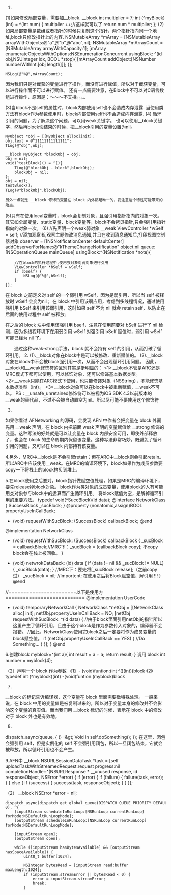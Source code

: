 1.
(1)如果修改局部变量，需要加__block.
__block int multiplier = 7;
     int (^myBlock)(int) = ^(int num) {
         multiplier ++;//这样就可以了
         return num * multiplier;
     };
(2)如果局部变量是数组或者指针的时候只复制这个指针，两个指针指向同一个地址,block只修改指针上的内容.
NSMutableArray *mArray = [NSMutableArray arrayWithObjects:@"a",@"b",@"abc",nil];
    NSMutableArray *mArrayCount = [NSMutableArray arrayWithCapacity:1];
    [mArray enumerateObjectsWithOptions:NSEnumerationConcurrent usingBlock: ^(id obj,NSUInteger idx, BOOL *stop){
        [mArrayCount addObject:[NSNumber numberWithInt:[obj length]]];
    }];
   
    NSLog(@"%@",mArrayCount);
 因为我们只是对截获的变量进行了操作，而没有进行赋值，所以对于截获变量，可以进行操作而不可以进行赋值。
 还有一点需要注意，在Block中不可以对C语言数组进行操作，原因是：～～～不支持。。。。
 
 (3)当block不是self的属性时，block内部使用self也不会造成内存泄露.
 当使用类方法有block作为参数使用时，block内部使用self也不会造成内存泄露.
(4) 
循环引用的问题，为了解决这个问题，可以用weak关键字。
也可以使用__block关键字，然后再block快结束的时候，把__block引用的变量设置为nil。

    MyObject *obj = [[MyObject alloc]init];  
    obj.text = @"11111111111111";  
    TLog(@"obj",obj);  
      
    __block MyObject *blockObj = obj;  
    obj = nil;  
    void(^testBlock)() = ^(){  
        TLog(@"blockObj - block",blockObj);  
        blockObj = nil;  
    };  
    obj = nil;  
    testBlock();  
    TLog(@"blockObj",blockObj);
    
    另外一点就是 __block 修饰的变量在 block 内外都是唯一的，要注意这个特性可能带来的隐患。
(5)只有在使用local变量时，block会复制对象，且强引用指针指向的对象一次。其它如全局变量、static变量、block变量等，block不会拷贝指针,只会强引用指针指向的对象一次。
(6)
//先声明一个weak弱对象
    __weak ViewController *wSelf = self;
    //添加观察者,观察主题修改消息通知,并且在收到消息通知后,打印视图控制器对象
    observer = [[NSNotificationCenter defaultCenter] addObserverForName:@"kThemeChangeNotification" object:nil queue:[NSOperationQueue mainQueue] usingBlock:^(NSNotification *note){

        //在block的执行过程中,使用强对象对弱对象进行引用
        ViewController *bSelf = wSelf;
        if (bSelf) {
            NSLog(@"%@",bSelf);
        }
    }];
 
在 block 之前定义对 self 的一个弱引用 wSelf，因为是弱引用，所以当 self 被释放时 wSelf 会变为nil；
在 block 中引用该弱应用，考虑到多线程情况，通过使用强引用 bSelf 来引用该弱引用，这时如果 self 不为 nil 就会 retain self，以防止在后面的使用过程中 self 被释放;

在之后的 block 块中使用该强引用 bself，注意在使用前要对 bSelf 进行了 nil 检测，因为多线程环境下在用弱引用 wSelf 对强引用 bSelf 赋值时，弱引用 wSelf 可能已经为 nil 了。

　　通过这种weak-strong手法，block 就不会持有 self 的引用，从而打破了循环引用。
2.
(1).__block对象在block中是可以被修改、重新赋值的。
(2).__block对象在block中不会被block强引用一次，从而不会出现循环引用问题。
因此，__block和__weak修饰符的区别其实是挺明显的：
<1>.__block不管是ARC还是MRC模式下都可以使用，可以修饰对象，还可以修饰基本数据类型。
<2>.__weak只能在ARC模式下使用，也只能修饰对象（NSString），不能修饰基本数据类型（int）。
<3>.__block对象可以在block中被重新赋值，__weak不可以。
PS：__unsafe_unretained修饰符可以被视为iOS SDK 4.3以前版本的__weak的替代品，不过不会被自动置空为nil。所以尽可能不要使用这个修饰符

3.
如果你看过 AFNetworking 的源码，会发现 AFN 中作者会把变量在 block 外面先用 __weak 声明，在 block 内把前面 weak 声明的变量赋值给 __strong 修饰的变量。这种写法的好处就是可以让变量在 block 内部安全可用，即使外部释放了，也会在 block 的生命周期内保留该变量。这种写法非常巧妙，既避免了循环引用的问题，又可以在 block 内部持有该变量。


4.另外，MRC中__block是不会引起retain；但在ARC中__block则会引起retain。所以ARC中应该使用__weak。在MRC的编译环境下，block如果作为成员参数要copy一下将栈上的block拷贝到堆上.

5.在block使用之后要对，block指针做赋空值处理，如果是MRC的编译环境下，要先release掉block对象。
block作为类对象的成员变量，使用block的人有可能用类对象参与block中的运算而产生循环引用。
将block赋值为空，是解掉循环引用的重要方法。
typedef void(^SuccBlock)(id data);
@interface NetworkClass {
    SuccessBlock _sucBlock;
}
@property (nonatomic,assign)BOOL propertyUseInCallBack;
- (void) requestWithSucBlock: (SuccessBlock) callbackBlock;
@end
 
@implementation NetworkClass
- (void) requestWithSucBlock: (SuccessBlock) callbackBlock {
    _sucBlock = callbackBlock;//MRC下：_sucBlock = [callbackBlock copy]; 不copy block会在栈上被回收。
}
 
- (void) netwrokDataBack: (id) data {
    if (data != nil && _sucBlock != NULL) {
        _sucBlock(data);
    }
    //MRC下：要先将[_sucBlock release];（之前copy过）
    _sucBlock = nil; //Importent: 在使用之后将Block赋空值，解引用 !!!
}
@end
 
//=======================以下是使用方===========================
@implementation UserCode
- (void) temporaryNetworkCall
{
    NetworkClass *netObj = [[NetworkClass alloc] init];
    netObj.propertyUseInCallBack = NO;
    [netObj requestWithSucBlock: ^(id data) {
        //由于block里面引用netObj的指针所以这里产生了循环引用，且由于这个block是作为参数传入对象的，编译器不会报错。
        //因此，NetworkClass使用完block之后一定要将作为成员变量的block赋空值。
        if (netObj.propertyUseInCallBack == YES) {
            //Do Something...
        }
    }];
}
@end

6.创建block
myblock=^(int a){
	int result = a + a;
	return result;
}
 调用 block
int number = myblock(4); 

（2）声明一个 block 作为参数 
《1》- (void)funtion:(int ^()(int))block
《2》typedef int (^myblock)(int)
-(void)funtion:(myblock)block

7.
__block 的标记告诉编译器，这个变量在 block 里面需要做特殊处理。
一般来说，在 block 中用的变量值是被复制过来的，所以对于变量本身的修改并不会影响这个变量的真实值。而当我们用 __block 标记的时候，表示在 block 中的修改对于 block 外也是有效地。

8.

dispatch_async(queue, { () -&amp;gt; Void in
   self.doSomething();
});
在这里，闭包会强引用 self，但是实例化的 self 不会强引用闭包，所以一旦闭包结束，它就会被释放，所以循环引用也不会产生。


9.AFN中
__block NSURLSessionDataTask *task = [self uploadTaskWithStreamedRequest:request progress:nil completionHandler:^(NSURLResponse * __unused response, id responseObject, NSError *error) {
        if (error) {
            if (failure) {
                failure(task, error);
            }
        } else {
            if (success) {
                success(task, responseObject);
            }
        }
    }];
    
（2）
__block NSError *error = nil;

    dispatch_async(dispatch_get_global_queue(DISPATCH_QUEUE_PRIORITY_DEFAULT, 0), ^{
        [inputStream scheduleInRunLoop:[NSRunLoop currentRunLoop] forMode:NSDefaultRunLoopMode];
        [outputStream scheduleInRunLoop:[NSRunLoop currentRunLoop] forMode:NSDefaultRunLoopMode];

        [inputStream open];
        [outputStream open];

        while ([inputStream hasBytesAvailable] && [outputStream hasSpaceAvailable]) {
            uint8_t buffer[1024];

            NSInteger bytesRead = [inputStream read:buffer maxLength:1024];
            if (inputStream.streamError || bytesRead < 0) {
                error = inputStream.streamError;
                break;
            }







